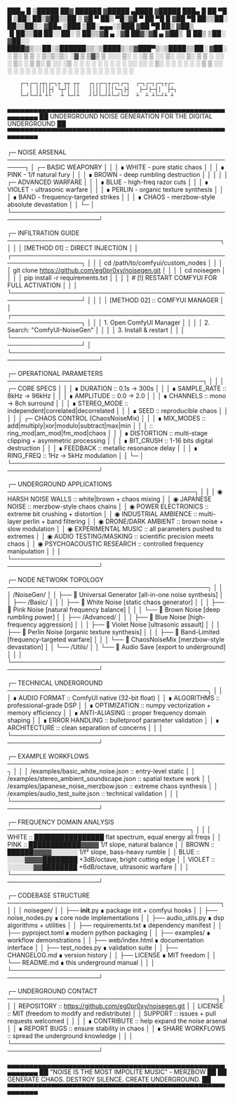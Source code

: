  ███▄    █  ▒█████   ██▓  ██████ ▓█████   ▄████ ▓█████  ███▄    █ 
 ██ ▀█   █ ▒██▒  ██▒▓██▒▒██    ▒ ▓█   ▀  ██▒ ▀█▒▓█   ▀  ██ ▀█   █ 
▓██  ▀█ ██▒▒██░  ██▒▒██▒░ ▓██▄   ▒███   ▒██░▄▄▄░▒███   ▓██  ▀█ ██▒
▓██▒  ▐▌██▒▒██   ██░░██░  ▒   ██▒▒▓█  ▄ ░▓█  ██▓▒▓█  ▄ ▓██▒  ▐▌██▒
▒██░   ▓██░░ ████▓▒░░██░▒██████▒▒░▒████▒░▒▓███▀▒░▒████▒▒██░   ▓██░
░ ▒░   ▒ ▒ ░ ▒░▒░▒░ ░▓  ▒ ▒▓▒ ▒ ░░░ ▒░ ░ ░▒   ▒ ░░ ▒░ ░░ ▒░   ▒ ▒ 
░ ░░   ░ ▒░  ░ ▒ ▒░  ▒ ░░ ░▒  ░ ░ ░ ░  ░  ░   ░  ░ ░  ░░ ░░   ░ ▒░
   ░   ░ ░ ░ ░ ░ ▒   ▒ ░░  ░  ░     ░   ░ ░   ░    ░      ░   ░ ░ 
         ░     ░ ░   ░        ░     ░  ░      ░    ░  ░         ░ 
                                                                   
        ┌─┐┌─┐┌┬┐┌─┐┬ ┬┬ ┬┬   ┌┐┌┌─┐┬┌─┐┌─┐  ┌─┐┌─┐┌─┐┬┌─
        │  │ ││││├┤ └┬┘│ ││   ││││ │││└─┐├┤   ├─┘├─┤│  ├┴┐
        └─┘└─┘┴ ┴└   ┴ └─┘┴   ┘└┘└─┘┴└─┘└─┘  ┴  ┴ ┴└─┘┴ ┴

  ▄▄▄▄▄▄▄▄▄▄▄▄▄▄▄▄▄▄▄▄▄▄▄▄▄▄▄▄▄▄▄▄▄▄▄▄▄▄▄▄▄▄▄▄▄▄▄▄▄▄▄▄▄▄▄▄▄
  ██ UNDERGROUND NOISE GENERATION FOR THE DIGITAL UNDERGROUND ██
  ▀▀▀▀▀▀▀▀▀▀▀▀▀▀▀▀▀▀▀▀▀▀▀▀▀▀▀▀▀▀▀▀▀▀▀▀▀▀▀▀▀▀▀▀▀▀▀▀▀▀▀▀▀▀▀▀▀

┌─ NOISE ARSENAL ──────────────────────────────────────────────────────┐
│ ┌─ BASIC WEAPONRY                                                   │
│ │  ∎ WHITE   - pure static chaos                                    │
│ │  ∎ PINK    - 1/f natural fury                                     │
│ │  ∎ BROWN   - deep rumbling destruction                            │
│ │                                                                   │
│ ┌─ ADVANCED WARFARE                                                  │
│ │  ∎ BLUE    - high-freq razor cuts                                 │
│ │  ∎ VIOLET  - ultrasonic warfare                                   │
│ │  ∎ PERLIN  - organic texture synthesis                            │
│ │  ∎ BAND    - frequency-targeted strikes                           │
│ │  ∎ CHAOS   - merzbow-style absolute devastation                   │
│ └─                                                                   │
└──────────────────────────────────────────────────────────────────────┘

┌─ INFILTRATION GUIDE ─────────────────────────────────────────────────┐
│                                                                      │
│ [METHOD 01] :: DIRECT INJECTION                                      │
│ ┌──────────────────────────────────────────────────────────────────┐ │
│ │ cd /path/to/comfyui/custom_nodes                                 │ │
│ │ git clone https://github.com/eg0pr0xy/noisegen.git              │ │
│ │ cd noisegen                                                      │ │
│ │ pip install -r requirements.txt                                 │ │
│ │ # [!] RESTART COMFYUI FOR FULL ACTIVATION                       │ │
│ └──────────────────────────────────────────────────────────────────┘ │
│                                                                      │
│ [METHOD 02] :: COMFYUI MANAGER                                       │
│ ┌──────────────────────────────────────────────────────────────────┐ │
│ │ 1. Open ComfyUI Manager                                          │ │
│ │ 2. Search: "ComfyUI-NoiseGen"                                    │ │
│ │ 3. Install & restart                                             │ │
│ └──────────────────────────────────────────────────────────────────┘ │
└──────────────────────────────────────────────────────────────────────┘

┌─ OPERATIONAL PARAMETERS ─────────────────────────────────────────────┐
│                                                                      │
│ ┌─ CORE SPECS                                                        │
│ │  ∎ DURATION     :: 0.1s → 300s                                    │
│ │  ∎ SAMPLE_RATE  :: 8kHz → 96kHz                                   │
│ │  ∎ AMPLITUDE    :: 0.0 → 2.0                                      │
│ │  ∎ CHANNELS     :: mono → 8ch surround                            │
│ │  ∎ STEREO_MODE  :: independent|correlated|decorrelated            │
│ │  ∎ SEED         :: reproducible chaos                             │
│ │                                                                   │
│ ┌─ CHAOS CONTROL (ChaosNoiseMix)                                     │
│ │  ∎ MIX_MODES    :: add|multiply|xor|modulo|subtract|max|min       │
│ │                 :: ring_mod|am_mod|fm_mod|chaos                   │
│ │  ∎ DISTORTION   :: multi-stage clipping + asymmetric processing   │
│ │  ∎ BIT_CRUSH    :: 1-16 bits digital destruction                  │
│ │  ∎ FEEDBACK     :: metallic resonance delay                       │
│ │  ∎ RING_FREQ    :: 1Hz → 5kHz modulation                         │
│ └─                                                                   │
└──────────────────────────────────────────────────────────────────────┘

┌─ UNDERGROUND APPLICATIONS ───────────────────────────────────────────┐
│                                                                      │
│ ◉ HARSH NOISE WALLS        :: white|brown + chaos mixing            │
│ ◉ JAPANESE NOISE           :: merzbow-style chaos chains             │
│ ◉ POWER ELECTRONICS        :: extreme bit crushing + distortion     │
│ ◉ INDUSTRIAL AMBIENCE      :: multi-layer perlin + band filtering   │
│ ◉ DRONE/DARK AMBIENT       :: brown noise + slow modulation         │
│ ◉ EXPERIMENTAL MUSIC       :: all parameters pushed to extremes     │
│ ◉ AUDIO TESTING/MASKING    :: scientific precision meets chaos      │
│ ◉ PSYCHOACOUSTIC RESEARCH  :: controlled frequency manipulation     │
│                                                                      │
└──────────────────────────────────────────────────────────────────────┘

┌─ NODE NETWORK TOPOLOGY ──────────────────────────────────────────────┐
│                                                                      │
│ /NoiseGen/                                                           │
│ ├── 🎵 Universal Generator    [all-in-one noise synthesis]           │
│ ├── /Basic/                                                          │
│ │   ├── 🎵 White Noise       [static chaos generator]               │
│ │   ├── 🎵 Pink Noise        [natural frequency balance]            │
│ │   └── 🎵 Brown Noise       [deep rumbling power]                  │
│ ├── /Advanced/                                                       │
│ │   ├── 🎵 Blue Noise        [high-frequency aggression]            │
│ │   ├── 🎵 Violet Noise      [ultrasonic assault]                   │
│ │   ├── 🎵 Perlin Noise      [organic texture synthesis]            │
│ │   ├── 🎵 Band-Limited      [frequency-targeted warfare]           │
│ │   └── 🎵 ChaosNoiseMix     [merzbow-style devastation]            │
│ └── /Utils/                                                          │
│     └── 🎵 Audio Save        [export to underground]                │
│                                                                      │
└──────────────────────────────────────────────────────────────────────┘

┌─ TECHNICAL UNDERGROUND ──────────────────────────────────────────────┐
│                                                                      │
│ ∎ AUDIO FORMAT    :: ComfyUI native (32-bit float)                  │
│ ∎ ALGORITHMS      :: professional-grade DSP                         │
│ ∎ OPTIMIZATION    :: numpy vectorization + memory efficiency        │
│ ∎ ANTI-ALIASING   :: proper frequency domain shaping                │
│ ∎ ERROR HANDLING  :: bulletproof parameter validation               │
│ ∎ ARCHITECTURE    :: clean separation of concerns                   │
│                                                                      │
└──────────────────────────────────────────────────────────────────────┘

┌─ EXAMPLE WORKFLOWS ──────────────────────────────────────────────────┐
│                                                                      │
│ /examples/basic_white_noise.json          :: entry-level static     │
│ /examples/stereo_ambient_soundscape.json  :: spatial texture work   │
│ /examples/japanese_noise_merzbow.json     :: extreme chaos synthesis │
│ /examples/audio_test_suite.json           :: technical validation    │
│                                                                      │
└──────────────────────────────────────────────────────────────────────┘

┌─ FREQUENCY DOMAIN ANALYSIS ──────────────────────────────────────────┐
│                                                                      │
│ WHITE  :: ████████████████  flat spectrum, equal energy all freqs   │
│ PINK   :: ████████████▓▓▓▓  1/f slope, natural balance              │
│ BROWN  :: ██████▓▓▓▓░░░░░░  1/f² slope, bass-heavy rumble           │
│ BLUE   :: ░░░░▓▓▓▓████████  +3dB/octave, bright cutting edge        │
│ VIOLET :: ░░░░░░▓▓████████  +6dB/octave, ultrasonic warfare         │
│                                                                      │
└──────────────────────────────────────────────────────────────────────┘

┌─ CODEBASE STRUCTURE ─────────────────────────────────────────────────┐
│                                                                      │
│ noisegen/                                                            │
│ ├── __init__.py              ∎ package init + comfyui hooks          │
│ ├── noise_nodes.py           ∎ core node implementations             │
│ ├── audio_utils.py           ∎ dsp algorithms + utilities            │
│ ├── requirements.txt         ∎ dependency manifest                   │
│ ├── pyproject.toml           ∎ modern python packaging               │
│ ├── examples/                ∎ workflow demonstrations               │
│ ├── web/index.html           ∎ documentation interface               │
│ ├── test_nodes.py            ∎ validation suite                      │
│ ├── CHANGELOG.md             ∎ version history                       │
│ ├── LICENSE                  ∎ MIT freedom                           │
│ └── README.md                ∎ this underground manual               │
│                                                                      │
└──────────────────────────────────────────────────────────────────────┘

┌─ UNDERGROUND CONTACT ────────────────────────────────────────────────┐
│                                                                      │
│ REPOSITORY :: https://github.com/eg0pr0xy/noisegen.git              │
│ LICENSE    :: MIT (freedom to modify and redistribute)              │
│ SUPPORT    :: issues + pull requests welcomed                       │
│                                                                      │
│ ∎ CONTRIBUTE :: help expand the noise arsenal                       │
│ ∎ REPORT BUGS :: ensure stability in chaos                          │
│ ∎ SHARE WORKFLOWS :: spread the underground knowledge               │
│                                                                      │
└──────────────────────────────────────────────────────────────────────┘

  ▄▄▄▄▄▄▄▄▄▄▄▄▄▄▄▄▄▄▄▄▄▄▄▄▄▄▄▄▄▄▄▄▄▄▄▄▄▄▄▄▄▄▄▄▄▄▄▄▄▄▄▄▄▄▄▄▄
  ██ "NOISE IS THE MOST IMPOLITE MUSIC" - MERZBOW           ██
  ██ GENERATE CHAOS. DESTROY SILENCE. CREATE UNDERGROUND.   ██
  ▀▀▀▀▀▀▀▀▀▀▀▀▀▀▀▀▀▀▀▀▀▀▀▀▀▀▀▀▀▀▀▀▀▀▀▀▀▀▀▀▀▀▀▀▀▀▀▀▀▀▀▀▀▀▀▀▀